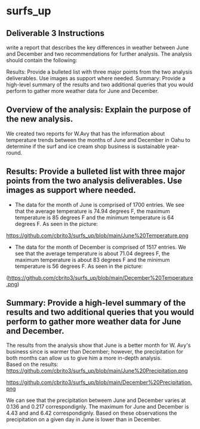 # surfs_up

## Deliverable 3 Instructions

write a report that describes the key differences in weather between June and December and two recommendations for further analysis.
The analysis should contain the following:

Results: Provide a bulleted list with three major points from the two analysis deliverables. Use images as support where needed.
Summary: Provide a high-level summary of the results and two additional queries that you would perform to gather more weather data for June and December.


## Overview of the analysis: Explain the purpose of the new analysis.
We created two reports for W.Avy that has the information about temperature trends between the months of June and December in Oahu to determine if the surf and ice cream shop business is sustainable year-round. 

## Results: Provide a bulleted list with three major points from the two analysis deliverables. Use images as support where needed.
* The data for the month of June is comprised of 1700 entries. We see that the average temperature is 74.94 degrees F, the maximum temperature is 85 degrees F and the minimum temperature is 64 degrees F. As seen in the picture:

https://github.com/cbrito3/surfs_up/blob/main/June%20Temperature.png


* The data for the month of December  is comprised of 1517 entries. We see that the average temperature is about 71.04 degrees F, the maximum temperature is about 83 degrees F and the minimum temperature is 56 degrees F. As seen in the picture:

(https://github.com/cbrito3/surfs_up/blob/main/December%20Temperature.png)

## Summary: Provide a high-level summary of the results and two additional queries that you would perform to gather more weather data for June and December.

The results from the analysis show that June is a better month for W. Avy's business since is warmer than December; however, the precipitation for both months can allow us to give him a more in-depth analysis.  
Based on the results:
https://github.com/cbrito3/surfs_up/blob/main/June%20Precipitation.png

https://github.com/cbrito3/surfs_up/blob/main/December%20Precipitation.png

We can see that the precipitation betweem June and December varies at 0.136 and 0.217 correspondignly. 
The maximum for June and December is 4.43 and and 6.42 correspondignly.
Based on these observations the precipitation on a given day in June is lower than in December. 




